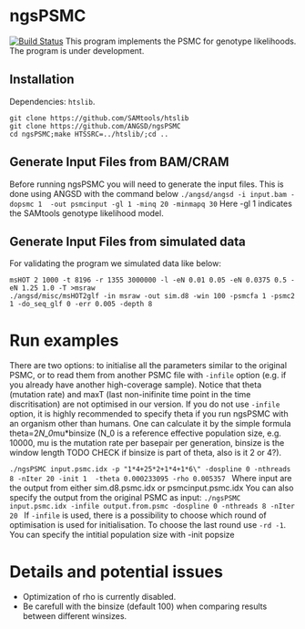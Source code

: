 # ngsPSMC
[![Build Status](https://travis-ci.org/ANGSD/ngsPSMC.svg?branch=master)](https://travis-ci.org/ANGSD/ngsPSMC)
This program implements the PSMC for genotype likelihoods. The program is under development.
## Installation
Dependencies: `htslib`.
```
git clone https://github.com/SAMtools/htslib
git clone https://github.com/ANGSD/ngsPSMC
cd ngsPSMC;make HTSSRC=../htslib/;cd ..
```
## Generate Input Files from BAM/CRAM
Before running ngsPSMC you will need to generate the input files. This is done using ANGSD with the command below
```./angsd/angsd -i input.bam -dopsmc 1  -out psmcinput -gl 1 -minq 20 -minmapq 30```
Here -gl 1 indicates the SAMtools genotype likelihood model.
## Generate Input Files from simulated data
For validating the program we simulated data like below:
```
msHOT 2 1000 -t 8196 -r 1355 3000000 -l -eN 0.01 0.05 -eN 0.0375 0.5 -eN 1.25 1.0 -T >msraw
./angsd/misc/msHOT2glf -in msraw -out sim.d8 -win 100 -psmcfa 1 -psmc2 1 -do_seq_glf 0 -err 0.005 -depth 8
```

# Run examples
 There are two options: to initialise all the parameters similar to the original PSMC, or to read them from another PSMC file with `-infile` option (e.g. if you already have another high-coverage sample). Notice that theta (mutation rate) and maxT (last non-inifinite time point in the time discritisation) are not optimised in our version. If you do not use `-infile` option, it is highly recommended to specify theta if you run ngsPSMC with an organism other than humans. One can calculate it by the simple formula theta=2*N_0*mu*binsize (N_0 is a reference effective population size, e.g. 10000, mu is the mutation rate per basepair per generation, binsize is the window length TODO CHECK if binsize is part of theta, also is it 2 or 4?).

```./ngsPSMC input.psmc.idx -p "1*4+25*2+1*4+1*6\" -dospline 0 -nthreads 8 -nIter 20 -init 1  -theta 0.000233095 -rho 0.005357 ```
Where input are the output from either sim.d8.psmc.idx or psmcinput.psmc.idx
You can also specify the output from the original PSMC as input:
```./ngsPSMC input.psmc.idx -infile output.from.psmc -dospline 0 -nthreads 8 -nIter 20 ```
If `-infile` is used, there is a possibility to choose which round of optimisation is used for initialisation. To choose the last round use `-rd -1`.
You can specify the intitial population size with -init popsize


# Details and potential issues
 - Optimization of rho is currently disabled.
 - Be carefull with the binsize (default 100) when comparing results between different winsizes.

